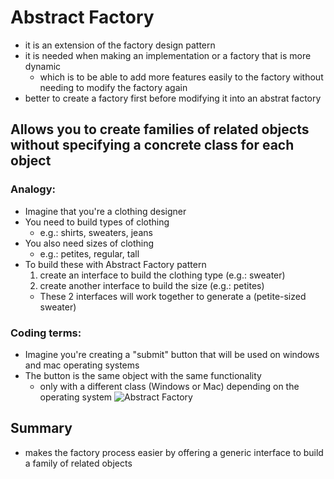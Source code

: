 # Abstract Factory
- it is an extension of the factory design pattern
- it is needed when making an implementation or a factory that is more dynamic
  - which is to be able to add more features easily to the factory without needing to modify the factory again
- better to create a factory first before modifying it into an abstrat factory
## Allows you to create families of related objects without specifying a concrete class for each object
### Analogy:
* Imagine that you're a clothing designer
* You need to build types of clothing
  * e.g.: shirts, sweaters, jeans
* You also need sizes of clothing
  * e.g.: petites, regular, tall
* To build these with Abstract Factory pattern
  1. create an interface to build the clothing type (e.g.: sweater)
  2. create another interface to build the size (e.g.: petites)
  * These 2 interfaces will work together to generate a (petite-sized sweater)
### Coding terms:
  * Imagine you're creating a "submit" button that will be used on windows and mac operating systems
  * The button is the same object with the same functionality
    * only with a different class (Windows or Mac) depending on the operating system
![Abstract Factory](../images/abstract_factory_eg.png)
## Summary
- makes the factory process easier by offering a generic interface to build a family of related objects
